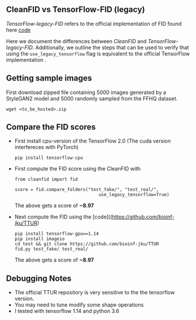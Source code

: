 ## CleanFID vs TensorFlow-FID (legacy)
*TensorFlow-legacy-FID* refers to the official implementation of FID found here [code](https://github.com/bioinf-jku/TTUR)

Here we document the differences between *CleanFID* and *TensorFlow-legacy-FID*. 
Additionally, we outline the steps that can be used to verify that using the `use_legacy_tensorflow` flag is equivalent to the official TensorFlow implementation . 

## Getting sample images
First download zipped file containing 5000 images generated by a StyleGAN2 model and 5000 randomly sampled from the FFHQ dataset. 
```
wget <to_be_hosted>.zip
```

## Compare the FID scores
  - First install cpu-version of the TensorFlow 2.0
    (The cuda version interfereces with PyTorch)
    ```
    pip install tensorflow-cpu
    ```

  - First compute the FID score using the CleanFID with
    ```
    from cleanfid import fid

    score = fid.compare_folders("test_fake/", "test_real/", 
                                    use_legacy_tensorflow=True)
    ```
    The above gets a score of **~8.97**

  - Next compute the FID using the [code]((https://github.com/bioinf-jku/TTUR)
    ```
    pip install tensorflow-gpu==1.14
    pip install imageio
    cd test && git clone https://github.com/bioinf-jku/TTUR
    fid.py test_fake/ test_real/
    ```
    The above gets a score of **~8.97**


## Debugging Notes
  - The official TTUR repository is very sensitive to the the tensorflow version. 
  - You may need to tune modify some shape operations
  - I tested with tensorflow 1.14 and python 3.6